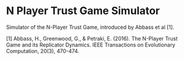 # N Player Trust Game Simulator
Simulator of the N-Player Trust Game, introduced by Abbass et al [1].

[1] Abbass, H., Greenwood, G., & Petraki, E. (2016). The N-Player Trust Game and its Replicator Dynamics. IEEE Transactions on Evolutionary Computation, 20(3), 470-474.